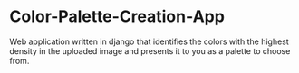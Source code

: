 # Color-Palette-Creation-App
Web application written in django that identifies the colors with the highest density in the uploaded image and presents it to you as a palette to choose from.
